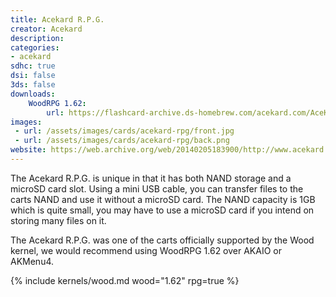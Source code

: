 ```yaml
---
title: Acekard R.P.G.
creator: Acekard
description:
categories:
- acekard
sdhc: true
dsi: false
3ds: false
downloads:
    WoodRPG 1.62:
        url: https://flashcard-archive.ds-homebrew.com/acekard.com/AceKard_RPG/Acekard_RPG_Wood_RPG_1.62.zip
images:
 - url: /assets/images/cards/acekard-rpg/front.jpg
 - url: /assets/images/cards/acekard-rpg/back.png
website: https://web.archive.org/web/20140205183900/http://www.acekard.com/
---
```


The Acekard R.P.G. is unique in that it has both NAND storage and a microSD card slot. Using a mini USB cable, you can transfer files to the carts NAND and use it without a microSD card. The NAND capacity is 1GB which is quite small, you may have to use a microSD card if you intend on storing many files on it.

The Acekard R.P.G. was one of the carts officially supported by the Wood kernel, we would recommend using WoodRPG 1.62 over AKAIO or AKMenu4.

{% include kernels/wood.md wood="1.62" rpg=true %}